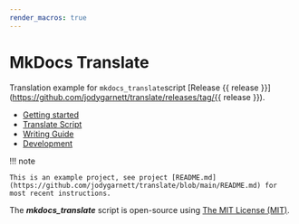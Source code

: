```yaml
---
render_macros: true
---
```


# MkDocs Translate

Translation example for `mkdocs_translate`script [Release {{ release }}](https://github.com/jodygarnett/translate/releases/tag/{{ release }}).

<div class="grid cards" markdown>

-   [Getting started](setup/index.md)
-   [Translate Script](translate/index.md)
-   [Writing Guide](guide/index.md)
-   [Development](development/index.md)

</div>

!!! note

    This is an example project, see project [README.md](https://github.com/jodygarnett/translate/blob/main/README.md) for most recent instructions.

The ***mkdocs_translate*** script is open-source using [The MIT License (MIT)](download/LICENSE.md).

